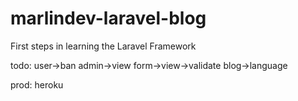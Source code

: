 # marlindev-laravel-blog
First steps in learning the Laravel Framework

todo:
    user->ban
    admin->view
    form->view->validate
    blog->language

prod:
    heroku